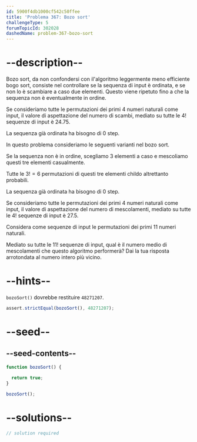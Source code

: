 ```yaml
---
id: 5900f4db1000cf542c50ffee
title: 'Problema 367: Bozo sort'
challengeType: 5
forumTopicId: 302028
dashedName: problem-367-bozo-sort
---
```


# --description--

Bozo sort, da non confondersi con il'algoritmo leggermente meno efficiente bogo sort, consiste nel controllare se la sequenza di input è ordinata, e se non lo è scambiare a caso due elementi. Questo viene ripetuto fino a che la sequenza non è eventualmente in ordine.

Se consideriamo tutte le permutazioni dei primi 4 numeri naturali come input, il valore di aspettazione del numero di scambi, mediato su tutte le $4!$ sequenze di input è $24.75$.

La sequenza già ordinata ha bisogno di 0 step.

In questo problema consideriamo le seguenti varianti nel bozo sort.

Se la sequenza non è in ordine, scegliamo 3 elementi a caso e mescoliamo questi tre elementi casualmente.

Tutte le $3! = 6$ permutazioni di questi tre elementi childo altrettanto probabili.

La sequenza già ordinata ha bisogno di 0 step.

Se consideriamo tutte le permutazioni dei primi 4 numeri naturali come input, il valore di aspettazione del numero di mescolamenti, mediato su tutte le $4!$ sequenze di input è $27.5$.

Considera come sequenze di input le permutazioni dei primi 11 numeri naturali.

Mediato su tutte le $11!$ sequenze di input, qual è il numero medio di mescolamenti che questo algoritmo performerà? Dai la tua risposta arrotondata al numero intero più vicino.

# --hints--

`bozoSort()` dovrebbe restituire `48271207`.

```js
assert.strictEqual(bozoSort(), 48271207);
```

# --seed--

## --seed-contents--

```js
function bozoSort() {

  return true;
}

bozoSort();
```

# --solutions--

```js
// solution required
```
